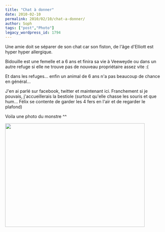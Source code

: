 ```yaml
---
title: "Chat à donner"
date: 2010-02-10
permalink: 2010/02/10/chat-a-donner/
author: Soph
tags: ["post","Photo"]
legacy_wordpress_id: 1794
---
```


Une amie doit se séparer de son chat car son fiston, de l'âge d'Elliott est hyper hyper allergique.

Bidouille est une femelle et a 6 ans et finira sa vie à Veeweyde ou dans un autre refuge si elle ne trouve pas de nouveau propriétaire assez vite :(

<!-- excerpt -->

Et dans les refuges... enfin un animal de 6 ans n'a pas beaucoup de chance en général...

J'en ai parlé sur facebook, twitter et maintenant ici. Franchement si je pouvais, j'accueillerais la bestiole (surtout qu'elle chasse les souris et que hum... Félix se contente de garder les 4 fers en l'air et de regarder le plafond)

Voila une photo du monstre ^^

<a rel="attachment wp-att-1795" href="http://64k.be/2010/02/10/chat-a-donner/facebook-photos-de-camille-termonia-photos-du-mur-1/"><img class="alignnone size-full wp-image-1795" title="Facebook | Photos de Camille Termonia - Photos du mur-1" src="https://64k.be/wp-content/uploads/2010/02/Facebook-Photos-de-Camille-Termonia-Photos-du-mur-1.jpg" alt="" width="450" height="336" /></a>

